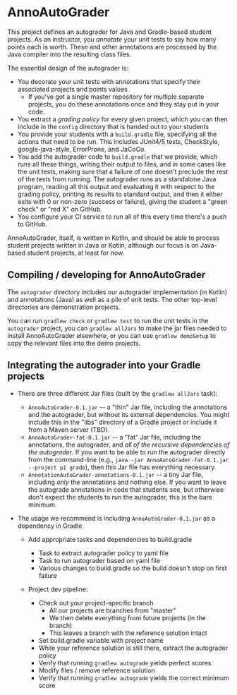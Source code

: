 # AnnoAutoGrader
This project defines an autograder for Java and Gradle-based student projects. As an instructor, you *annotate* your unit tests
to say how many points each is worth. These and other annotations are processed by the Java compiler into the resulting
class files.
 
The essential design of the autograder is:
- You decorate your unit tests with annotations that specify their associated projects and points values
  - If you've got a single master repository for multiple separate projects, you do these annotations once
    and they stay put in your code.
- You extract a *grading policy* for every given project, which you can then include in the `config` directory
  that is handed out to your students
- You provide your students with a `build.gradle` file, specifying all the actions that need to
  be run. This includes JUnit4/5 tests, CheckStyle, google-java-style, ErrorProne, and JaCoCo.
- You add the autograder code to `build.gradle` that we provide, which runs all these things,
  writing their output to files, and in some cases like the unit tests, making sure that a 
  failure of one doesn't preclude the rest of the tests from running. The autograder runs
  as a standalone Java program, reading all this output and evaluating it with respect
  to the grading policy, printing its results to standard output, and then it either
  exits with 0 or non-zero (success or failure), giving the student a "green check" or "red X" 
  on GitHub.
- You configure your CI service to run all of this every time there's a push to GitHub.
    
AnnoAutoGrader, itself, is written in Kotlin, and should be able to process student projects written in Java or Kotlin,
although our focus is on Java-based student projects, at least for now.

## Compiling / developing for AnnoAutoGrader
The `autograder` directory includes our autograder implementation (in Kotlin) and annotations (Java)
as well as a pile of unit tests. The other top-level directories are demonstration projects. 

You can run `gradlew check` or `gradlew test` to run the unit tests in the `autograder` project, 
you can `gradlew allJars` to make the jar files needed to install AnnoAutoGrader elsewhere, 
or you can use `gradlew demoSetup` to copy the relevant files into the demo projects.

## Integrating the autograder into your Gradle projects

- There are three different Jar files (built by the `gradlew allJars` task):
  - `AnnoAutoGrader-0.1.jar` -- a "thin" Jar file, including the annotations and the autograder, but
    without its external dependencies. You might include this in the "libs" directory of a Gradle
    project or include it from a Maven server (TBD).
  - `AnnoAutoGrader-fat-0.1.jar` -- a "fat" Jar file, including the annotations, the autograder, and
    *all of the recursive dependencies of the autograder*. If you want to be able to run the autograder
    directly from the command-line (e.g., `java -jar AnnoAutoGrader-fat-0.1.jar --project p1 grade`),
    then this Jar file has everything necessary.
  - `AnnotationAutoGrader-annotations-0.1.jar` -- a tiny Jar file, including *only* the annotations
    and nothing else. If you want to leave the autograde annotations in code that students see, but otherwise
    don't expect the students to run the autograder, this is the bare minimum.

- The usage we recommend is including `AnnoAutoGrader-0.1.jar` as a dependency in Gradle
  - Add appropriate tasks and dependencies to build.gradle
    - Task to extract autograder policy to yaml file
    - Task to run autograder based on yaml file
    - Various changes to build.gradle so the build doesn't stop on first failure

  - Project dev pipeline:
    - Check out your project-specific branch
      - All our projects are branches from "master"
      - We then delete everything from future projects (in the branch)
      - This leaves a branch with the reference solution intact
    - Set build.gradle variable with project name
    - While your reference solution is still there, extract the autograder policy
    - Verify that running `gradlew autograde` yields perfect scores
    - Modify files / remove reference solution
    - Verify that running `gradlew autograde` yields the correct minimum score
    
